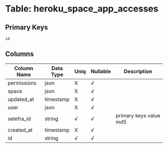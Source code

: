 # Table: heroku_space_app_accesses

## Primary Keys 

```
id
```


## Columns 

|  Column Name   |  Data Type  | Uniq | Nullable | Description | 
|  ----  | ----  | ----  | ----  | ---- | 
| permissions | json | X | √ |  | 
| space | json | X | √ |  | 
| updated_at | timestamp | X | √ |  | 
| user | json | X | √ |  | 
| selefra_id | string | √ | √ | primary keys value md5 | 
| created_at | timestamp | X | √ |  | 
| id | string | √ | √ |  | 


